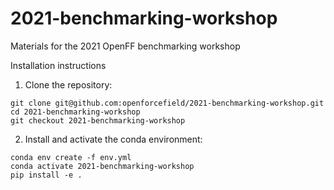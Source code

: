 # 2021-benchmarking-workshop
Materials for the 2021 OpenFF benchmarking workshop

Installation instructions

1. Clone the repository:

```
git clone git@github.com:openforcefield/2021-benchmarking-workshop.git
cd 2021-benchmarking-workshop
git checkout 2021-benchmarking-workshop
```

2. Install and activate the conda environment:

```
conda env create -f env.yml
conda activate 2021-benchmarking-workshop
pip install -e .
```

